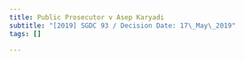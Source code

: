 ```yaml
---
title: Public Prosecutor v Asep Karyadi
subtitle: "[2019] SGDC 93 / Decision Date: 17\_May\_2019"
tags: []

---
```

